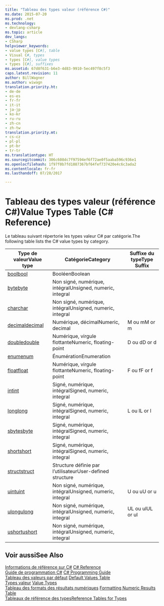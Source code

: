 ```yaml
---
title: "Tableau des types valeur (référence C#)"
ms.date: 2015-07-20
ms.prod: .net
ms.technology:
- devlang-csharp
ms.topic: article
dev_langs:
- CSharp
helpviewer_keywords:
- value types [C#], table
- Visual C#, types
- types [C#], value types
- types [C#], suffixes
ms.assetid: 67d8f631-b6e3-4d83-9910-5ec497f8c5f3
caps.latest.revision: 11
author: BillWagner
ms.author: wiwagn
translation.priority.ht:
- de-de
- es-es
- fr-fr
- it-it
- ja-jp
- ko-kr
- ru-ru
- zh-cn
- zh-tw
translation.priority.mt:
- cs-cz
- pl-pl
- pt-br
- tr-tr
ms.translationtype: HT
ms.sourcegitcommit: 306c608dc7f97594ef6f72ae0f5aaba596c936e1
ms.openlocfilehash: 1f97f0b7fd1887367bf64fef737420e4c6c3ada2
ms.contentlocale: fr-fr
ms.lasthandoff: 07/28/2017

---
```

# <a name="value-types-table-c-reference"></a><span data-ttu-id="563ba-102">Tableau des types valeur (référence C#)</span><span class="sxs-lookup"><span data-stu-id="563ba-102">Value Types Table (C# Reference)</span></span>
<span data-ttu-id="563ba-103">Le tableau suivant répertorie les types valeur C# par catégorie.</span><span class="sxs-lookup"><span data-stu-id="563ba-103">The following table lists the C# value types by category.</span></span>  
  
|<span data-ttu-id="563ba-104">Type de valeur</span><span class="sxs-lookup"><span data-stu-id="563ba-104">Value type</span></span>|<span data-ttu-id="563ba-105">Catégorie</span><span class="sxs-lookup"><span data-stu-id="563ba-105">Category</span></span>|<span data-ttu-id="563ba-106">Suffixe du type</span><span class="sxs-lookup"><span data-stu-id="563ba-106">Type Suffix</span></span>|  
|----------------|--------------|-----------------|  
|[<span data-ttu-id="563ba-107">bool</span><span class="sxs-lookup"><span data-stu-id="563ba-107">bool</span></span>](../../../csharp/language-reference/keywords/bool.md)|<span data-ttu-id="563ba-108">Booléen</span><span class="sxs-lookup"><span data-stu-id="563ba-108">Boolean</span></span>||  
|[<span data-ttu-id="563ba-109">byte</span><span class="sxs-lookup"><span data-stu-id="563ba-109">byte</span></span>](../../../csharp/language-reference/keywords/byte.md)|<span data-ttu-id="563ba-110">Non signé, numérique, intégral</span><span class="sxs-lookup"><span data-stu-id="563ba-110">Unsigned, numeric, integral</span></span>||  
|[<span data-ttu-id="563ba-111">char</span><span class="sxs-lookup"><span data-stu-id="563ba-111">char</span></span>](../../../csharp/language-reference/keywords/char.md)|<span data-ttu-id="563ba-112">Non signé, numérique, intégral</span><span class="sxs-lookup"><span data-stu-id="563ba-112">Unsigned, numeric, integral</span></span>||  
|[<span data-ttu-id="563ba-113">decimal</span><span class="sxs-lookup"><span data-stu-id="563ba-113">decimal</span></span>](../../../csharp/language-reference/keywords/decimal.md)|<span data-ttu-id="563ba-114">Numérique, décimal</span><span class="sxs-lookup"><span data-stu-id="563ba-114">Numeric, decimal</span></span>|<span data-ttu-id="563ba-115">M ou m</span><span class="sxs-lookup"><span data-stu-id="563ba-115">M or m</span></span>|  
|[<span data-ttu-id="563ba-116">double</span><span class="sxs-lookup"><span data-stu-id="563ba-116">double</span></span>](../../../csharp/language-reference/keywords/double.md)|<span data-ttu-id="563ba-117">Numérique, virgule flottante</span><span class="sxs-lookup"><span data-stu-id="563ba-117">Numeric, floating-point</span></span>|<span data-ttu-id="563ba-118">D ou d</span><span class="sxs-lookup"><span data-stu-id="563ba-118">D or d</span></span>|  
|[<span data-ttu-id="563ba-119">enum</span><span class="sxs-lookup"><span data-stu-id="563ba-119">enum</span></span>](../../../csharp/language-reference/keywords/enum.md)|<span data-ttu-id="563ba-120">Énumération</span><span class="sxs-lookup"><span data-stu-id="563ba-120">Enumeration</span></span>||  
|[<span data-ttu-id="563ba-121">float</span><span class="sxs-lookup"><span data-stu-id="563ba-121">float</span></span>](../../../csharp/language-reference/keywords/float.md)|<span data-ttu-id="563ba-122">Numérique, virgule flottante</span><span class="sxs-lookup"><span data-stu-id="563ba-122">Numeric, floating-point</span></span>|<span data-ttu-id="563ba-123">F ou f</span><span class="sxs-lookup"><span data-stu-id="563ba-123">F or f</span></span>|  
|[<span data-ttu-id="563ba-124">int</span><span class="sxs-lookup"><span data-stu-id="563ba-124">int</span></span>](../../../csharp/language-reference/keywords/int.md)|<span data-ttu-id="563ba-125">Signé, numérique, intégral</span><span class="sxs-lookup"><span data-stu-id="563ba-125">Signed, numeric, integral</span></span>||  
|[<span data-ttu-id="563ba-126">long</span><span class="sxs-lookup"><span data-stu-id="563ba-126">long</span></span>](../../../csharp/language-reference/keywords/long.md)|<span data-ttu-id="563ba-127">Signé, numérique, intégral</span><span class="sxs-lookup"><span data-stu-id="563ba-127">Signed, numeric, integral</span></span>|<span data-ttu-id="563ba-128">L ou l</span><span class="sxs-lookup"><span data-stu-id="563ba-128">L or l</span></span>|  
|[<span data-ttu-id="563ba-129">sbyte</span><span class="sxs-lookup"><span data-stu-id="563ba-129">sbyte</span></span>](../../../csharp/language-reference/keywords/sbyte.md)|<span data-ttu-id="563ba-130">Signé, numérique, intégral</span><span class="sxs-lookup"><span data-stu-id="563ba-130">Signed, numeric, integral</span></span>||  
|[<span data-ttu-id="563ba-131">short</span><span class="sxs-lookup"><span data-stu-id="563ba-131">short</span></span>](../../../csharp/language-reference/keywords/short.md)|<span data-ttu-id="563ba-132">Signé, numérique, intégral</span><span class="sxs-lookup"><span data-stu-id="563ba-132">Signed, numeric, integral</span></span>||  
|[<span data-ttu-id="563ba-133">struct</span><span class="sxs-lookup"><span data-stu-id="563ba-133">struct</span></span>](../../../csharp/language-reference/keywords/struct.md)|<span data-ttu-id="563ba-134">Structure définie par l’utilisateur</span><span class="sxs-lookup"><span data-stu-id="563ba-134">User-defined structure</span></span>||  
|[<span data-ttu-id="563ba-135">uint</span><span class="sxs-lookup"><span data-stu-id="563ba-135">uint</span></span>](../../../csharp/language-reference/keywords/uint.md)|<span data-ttu-id="563ba-136">Non signé, numérique, intégral</span><span class="sxs-lookup"><span data-stu-id="563ba-136">Unsigned, numeric, integral</span></span>|<span data-ttu-id="563ba-137">U ou u</span><span class="sxs-lookup"><span data-stu-id="563ba-137">U or u</span></span>|  
|[<span data-ttu-id="563ba-138">ulong</span><span class="sxs-lookup"><span data-stu-id="563ba-138">ulong</span></span>](../../../csharp/language-reference/keywords/ulong.md)|<span data-ttu-id="563ba-139">Non signé, numérique, intégral</span><span class="sxs-lookup"><span data-stu-id="563ba-139">Unsigned, numeric, integral</span></span>|<span data-ttu-id="563ba-140">UL ou ul</span><span class="sxs-lookup"><span data-stu-id="563ba-140">UL or ul</span></span>|  
|[<span data-ttu-id="563ba-141">ushort</span><span class="sxs-lookup"><span data-stu-id="563ba-141">ushort</span></span>](../../../csharp/language-reference/keywords/ushort.md)|<span data-ttu-id="563ba-142">Non signé, numérique, intégral</span><span class="sxs-lookup"><span data-stu-id="563ba-142">Unsigned, numeric, integral</span></span>||  
  
## <a name="see-also"></a><span data-ttu-id="563ba-143">Voir aussi</span><span class="sxs-lookup"><span data-stu-id="563ba-143">See Also</span></span>  
 <span data-ttu-id="563ba-144">[Informations de référence sur C#](../../../csharp/language-reference/index.md) </span><span class="sxs-lookup"><span data-stu-id="563ba-144">[C# Reference](../../../csharp/language-reference/index.md) </span></span>  
 <span data-ttu-id="563ba-145">[Guide de programmation C#](../../../csharp/programming-guide/index.md) </span><span class="sxs-lookup"><span data-stu-id="563ba-145">[C# Programming Guide](../../../csharp/programming-guide/index.md) </span></span>  
 <span data-ttu-id="563ba-146">[Tableau des valeurs par défaut](../../../csharp/language-reference/keywords/default-values-table.md) </span><span class="sxs-lookup"><span data-stu-id="563ba-146">[Default Values Table](../../../csharp/language-reference/keywords/default-values-table.md) </span></span>  
 <span data-ttu-id="563ba-147">[Types valeur](../../../csharp/language-reference/keywords/value-types.md) </span><span class="sxs-lookup"><span data-stu-id="563ba-147">[Value Types](../../../csharp/language-reference/keywords/value-types.md) </span></span>  
 <span data-ttu-id="563ba-148">[Tableau des formats des résultats numériques](../../../csharp/language-reference/keywords/formatting-numeric-results-table.md) </span><span class="sxs-lookup"><span data-stu-id="563ba-148">[Formatting Numeric Results Table](../../../csharp/language-reference/keywords/formatting-numeric-results-table.md) </span></span>  
 [<span data-ttu-id="563ba-149">Tableaux de référence des types</span><span class="sxs-lookup"><span data-stu-id="563ba-149">Reference Tables for Types</span></span>](../../../csharp/language-reference/keywords/reference-tables-for-types.md)

